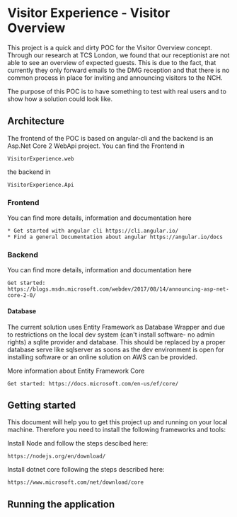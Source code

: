# Visitor Experience - Visitor Overview

This project is a quick and dirty POC for the Visitor Overview concept. Through our research at TCS London, we found that our receptionist are not able to see an overview of expected guests. This is due to the fact, that currently they only forward emails to the DMG reception and that there is no common process in place for inviting and announcing visitors to the NCH. 

The purpose of this POC is to have something to test with real users and to show how a solution could look like.

## Architecture
The frontend of the POC is based on angular-cli and the backend is an Asp.Net Core 2 WebApi project. You can find the Frontend in 
```
VisitorExperience.web
```
the backend in
```
VisitorExperience.Api
```

### Frontend
You can find more details, information and documentation here
```
* Get started with angular cli https://cli.angular.io/
* Find a general Documentation about angular https://angular.io/docs
```

### Backend
You can find more details, information and documentation here
```
Get started: https://blogs.msdn.microsoft.com/webdev/2017/08/14/announcing-asp-net-core-2-0/
```

#### Database
The current solution uses Entity Framework as Database Wrapper and due to restrictions on the local dev system (can't install software- no admin rights) a sqlite provider and database. This should be replaced by a proper database serve like sqlserver as soons as the dev environment is open for installing software or an online solution on AWS can be provided. 

More information about Entity Framework Core
```
Get started: https://docs.microsoft.com/en-us/ef/core/
```


## Getting started

This document will help you to get this project up and running on your local machine. Therefore you need to install the following frameworks and tools:

Install Node and follow the steps descibed here:
```
https://nodejs.org/en/download/
```

Install dotnet core following the steps described here:
```
https://www.microsoft.com/net/download/core
```
## Running the application




